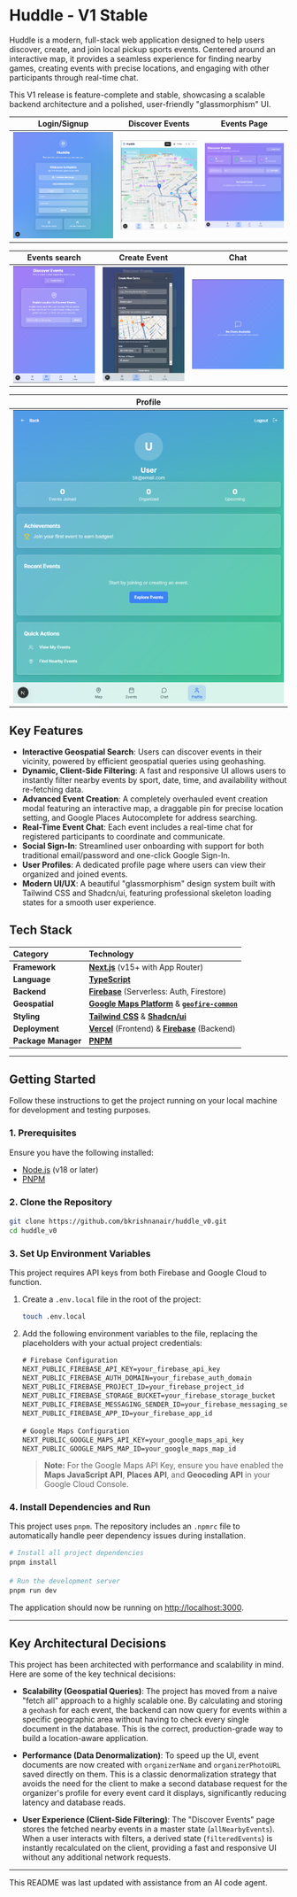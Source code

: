 # Huddle - V1 Stable

Huddle is a modern, full-stack web application designed to help users discover, create, and join local pickup sports events. Centered around an interactive map, it provides a seamless experience for finding nearby games, creating events with precise locations, and engaging with other participants through real-time chat.

This V1 release is feature-complete and stable, showcasing a scalable backend architecture and a polished, user-friendly "glassmorphism" UI.

| Login/Signup | Discover Events | Events Page |
| :---: | :---: | :---: |
| ![alt text](image-5.png) | ![alt text](image-4.png) | ![alt text](image-1.png) |

| Events search | Create Event | Chat |
| :---: | :---: | :---: |
| ![alt text](image-6.png) | ![alt text](image-7.png) | ![alt text](image-3.png) |

| Profile |
| :---: |
| ![alt text](image.png) |

## Key Features

*   **Interactive Geospatial Search**: Users can discover events in their vicinity, powered by efficient geospatial queries using geohashing.
*   **Dynamic, Client-Side Filtering**: A fast and responsive UI allows users to instantly filter nearby events by sport, date, time, and availability without re-fetching data.
*   **Advanced Event Creation**: A completely overhauled event creation modal featuring an interactive map, a draggable pin for precise location setting, and Google Places Autocomplete for address searching.
*   **Real-Time Event Chat**: Each event includes a real-time chat for registered participants to coordinate and communicate.
*   **Social Sign-In**: Streamlined user onboarding with support for both traditional email/password and one-click Google Sign-In.
*   **User Profiles**: A dedicated profile page where users can view their organized and joined events.
*   **Modern UI/UX**: A beautiful "glassmorphism" design system built with Tailwind CSS and Shadcn/ui, featuring professional skeleton loading states for a smooth user experience.

## Tech Stack

| Category      | Technology                                                                                             |
| :------------ | :----------------------------------------------------------------------------------------------------- |
| **Framework** | [**Next.js**](https://nextjs.org/) (v15+ with App Router)                                                |
| **Language**  | [**TypeScript**](https://www.typescriptlang.org/)                                                      |
| **Backend**   | [**Firebase**](https://firebase.google.com/) (Serverless: Auth, Firestore)                             |
| **Geospatial**| [**Google Maps Platform**](https://developers.google.com/maps) & [**`geofire-common`**](https://github.com/firebase/geofire-js) |
| **Styling**   | [**Tailwind CSS**](https://tailwindcss.com/) & [**Shadcn/ui**](https://ui.shadcn.com/)                   |
| **Deployment**| [**Vercel**](https://vercel.com/) (Frontend) & [**Firebase**](https://firebase.google.com/) (Backend)    |
| **Package Manager**| [**PNPM**](https://pnpm.io/)                                                                           |

---

## Getting Started

Follow these instructions to get the project running on your local machine for development and testing purposes.

### 1. Prerequisites

Ensure you have the following installed:
*   [Node.js](https://nodejs.org/) (v18 or later)
*   [PNPM](https://pnpm.io/installation)

### 2. Clone the Repository

```bash
git clone https://github.com/bkrishnanair/huddle_v0.git
cd huddle_v0
```

### 3. Set Up Environment Variables

This project requires API keys from both Firebase and Google Cloud to function.

1.  Create a `.env.local` file in the root of the project:
    ```bash
    touch .env.local
    ```
2.  Add the following environment variables to the file, replacing the placeholders with your actual project credentials:
    ```env
    # Firebase Configuration
    NEXT_PUBLIC_FIREBASE_API_KEY=your_firebase_api_key
    NEXT_PUBLIC_FIREBASE_AUTH_DOMAIN=your_firebase_auth_domain
    NEXT_PUBLIC_FIREBASE_PROJECT_ID=your_firebase_project_id
    NEXT_PUBLIC_FIREBASE_STORAGE_BUCKET=your_firebase_storage_bucket
    NEXT_PUBLIC_FIREBASE_MESSAGING_SENDER_ID=your_firebase_messaging_sender_id
    NEXT_PUBLIC_FIREBASE_APP_ID=your_firebase_app_id

    # Google Maps Configuration
    NEXT_PUBLIC_GOOGLE_MAPS_API_KEY=your_google_maps_api_key
    NEXT_PUBLIC_GOOGLE_MAPS_MAP_ID=your_google_maps_map_id
    ```
    > **Note:** For the Google Maps API Key, ensure you have enabled the **Maps JavaScript API**, **Places API**, and **Geocoding API** in your Google Cloud Console.

### 4. Install Dependencies and Run

This project uses `pnpm`. The repository includes an `.npmrc` file to automatically handle peer dependency issues during installation.

```bash
# Install all project dependencies
pnpm install

# Run the development server
pnpm run dev
```

The application should now be running on [http://localhost:3000](http://localhost:3000).

---

## Key Architectural Decisions

This project has been architected with performance and scalability in mind. Here are some of the key technical decisions:

*   **Scalability (Geospatial Queries)**: The project has moved from a naive "fetch all" approach to a highly scalable one. By calculating and storing a `geohash` for each event, the backend can now query for events within a specific geographic area without having to check every single document in the database. This is the correct, production-grade way to build a location-aware application.

*   **Performance (Data Denormalization)**: To speed up the UI, event documents are now created with `organizerName` and `organizerPhotoURL` saved directly on them. This is a classic denormalization strategy that avoids the need for the client to make a second database request for the organizer's profile for every event card it displays, significantly reducing latency and database reads.

*   **User Experience (Client-Side Filtering)**: The "Discover Events" page stores the fetched nearby events in a master state (`allNearbyEvents`). When a user interacts with filters, a derived state (`filteredEvents`) is instantly recalculated on the client, providing a fast and responsive UI without any additional network requests.

---
This README was last updated with assistance from an AI code agent.
